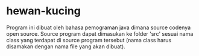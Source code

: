 # hewan-kucing
Program ini dibuat oleh bahasa pemograman java dimana source codenya open source. Source program dapat dimasukan ke folder 'src' sesuai nama class yang terdapat di source program tersebut (nama class harus disamakan dengan nama file yang akan dibuat). 
